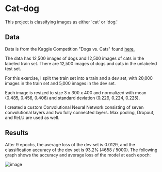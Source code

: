 # Cat-dog
This project is classifying images as either 'cat' or 'dog.'

## Data
Data is from the Kaggle Competition "Dogs vs. Cats" found [here.](https://www.kaggle.com/c/dogs-vs-cats/overview)

The data has 12,500 images of dogs and 12,500 images of cats in the labeled train set. There are 12,500 images of dogs and cats in the unlabeled test set. 

For this exercise, I split the train set into a train and a dev set, with 20,000 images in the train set and 5,000 images in the dev set.

Each image is resized to size 3 x 300 x 400 and normalized with mean (0.485, 0.456, 0.406) and standard deviation (0.229, 0.224, 0.225).

I created a custom Convolutional Neural Network consisting of seven convolutional layers and two fully connected layers. Max pooling, Dropout, and ReLU are used as well.

## Results
After 9 epochs, the average loss of the dev set is 0.0129, and the classification accuracy of the dev set is 93.2% (4658 / 5000). The following graph shows the accuracy and average loss of the model at each epoch:

![image](https://user-images.githubusercontent.com/26016287/123530289-22265580-d6be-11eb-8fab-7a364a3fe5dd.png)

